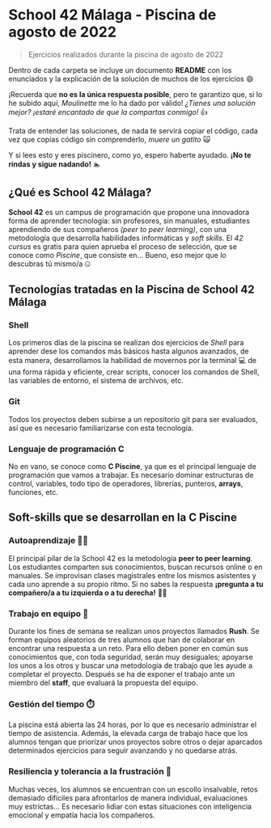 # School 42 Málaga - Piscina de agosto de 2022
> Ejercicios realizados durante la piscina de agosto de 2022

Dentro de cada carpeta se incluye un documento **README** con los enunciados y la explicación de la solución de muchos de los ejercicios :smile: 

¡Recuerda que **no es la única respuesta posible**, pero te garantizo que, si lo he subido aquí, _Moulinette_ me lo ha dado por válido!
_¿Tienes una solución mejor? ¡estaré encantado de que la compartas conmigo!_ :+1:

Trata de entender las soluciones, de nada te servirá copiar el código, cada vez que copias código sin comprenderlo, _muere un gatito_ :scream_cat:

Y si lees esto y eres piscinero, como yo, espero haberte ayudado. **¡No te rindas y sigue nadando!** :swimmer:

## ¿Qué es School 42 Málaga?

**School 42** es un campus de programación que propone una innovadora forma de aprender tecnología: sin profesores, sin manuales, estudiantes aprendiendo de sus compañeros _(peer to peer learning)_, con una metodología que desarrolla habilidades informáticas y _soft skills_. El _42 cursus_ es gratis para quien aprueba el proceso de selección, que se conoce como _Piscine_, que consiste en... Bueno, eso mejor que lo descubras tú mismo/a :zipper_mouth_face:

## Tecnologías tratadas en la Piscina de School 42 Málaga

### Shell
Los primeros días de la piscina se realizan dos ejercicios de *Shell* para aprender dese los comandos más básicos hasta algunos avanzados, de esta manera, desarrollamos la habilidad de movernos por la terminal :computer: de una forma rápida y eficiente, crear scripts, conocer los comandos de Shell, las variables de entorno, el sistema de archivos, etc.

### Git
Todos los proyectos deben subirse a un repositorio git para ser evaluados, así que es necesario familiarizarse con esta tecnología.

### Lenguaje de programación C
No en vano, se conoce como __C Piscine__, ya que es el principal lenguaje de programación que vamos a trabajar. Es necesario dominar estructuras de control, variables, todo tipo de operadores, librerías, punteros, __arrays__, funciones, etc.

## Soft-skills que se desarrollan en la C Piscine

### Autoaprendizaje :man_student:
El principal pilar de la School 42 es la metodología __peer to peer learning__. Los estudiantes comparten sus conocimientos, buscan recursos online o en manuales. Se improvisan clases magistrales entre los mismos asistentes y cada uno aprende a su propio ritmo. Si no sabes la respuesta __¡pregunta a tu compañero/a a tu izquierda o a tu derecha!__ :raising_hand_man:

### Trabajo en equipo :muscle:
Durante los fines de semana se realizan unos proyectos llamados __Rush__. Se forman equipos aleatorios de tres alumnos que han de colaborar en encontrar una respuesta a un reto. Para ello deben poner en común sus conocimientos que, con toda seguridad, serán muy desiguales; apoyarse los unos a los otros y buscar una metodología de trabajo que les ayude a completar el proyecto. Después se ha de exponer el trabajo ante un miembro del __staff__, que evaluará la propuesta del equipo.

### Gestión del tiempo :stopwatch:
La piscina está abierta las 24 horas, por lo que es necesario administrar el tiempo de asistencia. Además, la elevada carga de trabajo hace que los alumnos tengan que priorizar unos proyectos sobre otros o dejar aparcados determinados ejercicios para seguir avanzando y no quedarse atrás.

### Resiliencia y tolerancia a la frustración :lotus_position:
Muchas veces, los alumnos se encuentran con un escollo insalvable, retos demasiado difíciles para afrontarlos de manera individual, evaluaciones muy estrictas... Es necesario lidiar con estas situaciones con inteligencia emocional y empatía hacia los compañeros.
